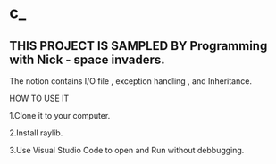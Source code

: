 # c_
THIS PROJECT IS SAMPLED BY Programming with Nick - space invaders.
----
The notion contains I/O file , exception handling , and Inheritance.

HOW TO USE IT

1.Clone it to your computer.

2.Install raylib.

3.Use Visual Studio Code to open and Run without debbugging.

